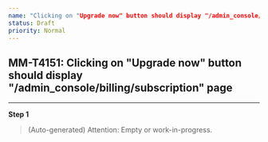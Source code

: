 ```yaml
---
name: "Clicking on "Upgrade now" button should display "/admin_console/billing/subscription" page"
status: Draft
priority: Normal
---
```


## MM-T4151: Clicking on "Upgrade now" button should display "/admin_console/billing/subscription" page

---

**Step 1**

> (Auto-generated) Attention: Empty or work-in-progress.
